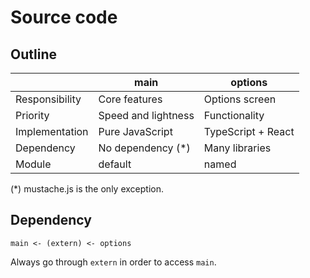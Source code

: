 # Source code

## Outline

|                | main                | options            |
| -------------- | ------------------- | ------------------ |
| Responsibility | Core features       | Options screen     |
| Priority       | Speed and lightness | Functionality      |
| Implementation | Pure JavaScript     | TypeScript + React |
| Dependency     | No dependency (\*)  | Many libraries     |
| Module         | default             | named              |

(\*) mustache.js is the only exception.

## Dependency

```
main <- (extern) <- options
```

Always go through `extern` in order to access `main`.
